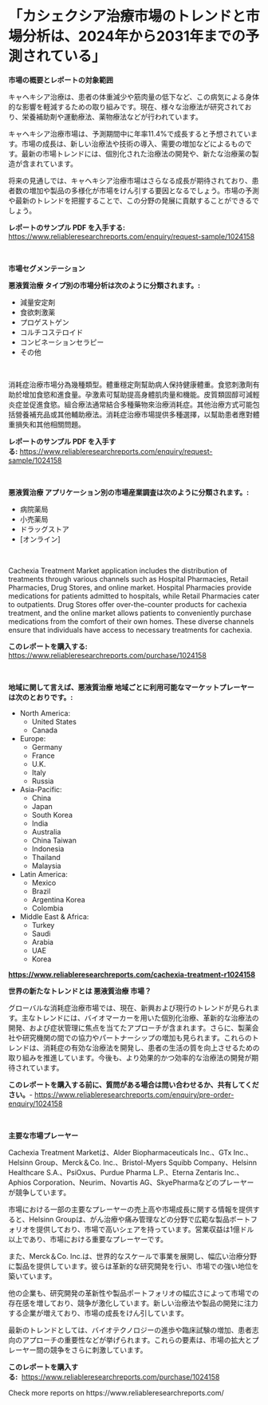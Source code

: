 <p><h1>「カシェクシア治療市場のトレンドと市場分析は、2024年から2031年までの予測されている」</h1></p><p><strong>市場の概要とレポートの対象範囲</strong></p>
<p><p>キャヘキシア治療は、患者の体重減少や筋肉量の低下など、この病気による身体的な影響を軽減するための取り組みです。現在、様々な治療法が研究されており、栄養補助剤や運動療法、薬物療法などが行われています。</p><p>キャヘキシア治療市場は、予測期間中に年率11.4%で成長すると予想されています。市場の成長は、新しい治療法や技術の導入、需要の増加などによるものです。最新の市場トレンドには、個別化された治療法の開発や、新たな治療薬の製造が含まれています。</p><p>将来の見通しでは、キャヘキシア治療市場はさらなる成長が期待されており、患者数の増加や製品の多様化が市場をけん引する要因となるでしょう。市場の予測や最新のトレンドを把握することで、この分野の発展に貢献することができるでしょう。</p></p>
<p><strong>レポートのサンプル PDF を入手する:</strong> <a href="https://www.reliableresearchreports.com/enquiry/request-sample/1024158">https://www.reliableresearchreports.com/enquiry/request-sample/1024158</a></p>
<p>&nbsp;</p>
<p><strong>市場セグメンテーション</strong></p>
<p><strong>悪液質治療 タイプ別の市場分析は次のように分類されます。:</strong></p>
<p><ul><li>減量安定剤</li><li>食欲刺激薬</li><li>プロゲストゲン</li><li>コルチコステロイド</li><li>コンビネーションセラピー</li><li>その他</li></ul></p>
<p>&nbsp;</p>
<p><p>消耗症治療市場分為幾種類型。體重穩定劑幫助病人保持健康體重。食慾刺激劑有助於增加食慾和進食量。孕激素可幫助提高身體肌肉量和機能。皮質類固醇可減輕炎症並促進食慾。組合療法通常結合多種藥物來治療消耗症。其他治療方式可能包括營養補充品或其他輔助療法。消耗症治療市場提供多種選擇，以幫助患者應對體重損失和其他相關問題。</p></p>
<p><strong>レポートのサンプル PDF を入手する:</strong>&nbsp;<a href="https://www.reliableresearchreports.com/enquiry/request-sample/1024158">https://www.reliableresearchreports.com/enquiry/request-sample/1024158</a></p>
<p>&nbsp;</p>
<p><strong> 悪液質治療 アプリケーション別の市場産業調査は次のように分類されます。:</strong></p>
<p><ul><li>病院薬局</li><li>小売薬局</li><li>ドラッグストア</li><li>[オンライン]</li></ul></p>
<p>&nbsp;</p>
<p><p>Cachexia Treatment Market application includes the distribution of treatments through various channels such as Hospital Pharmacies, Retail Pharmacies, Drug Stores, and online market. Hospital Pharmacies provide medications for patients admitted to hospitals, while Retail Pharmacies cater to outpatients. Drug Stores offer over-the-counter products for cachexia treatment, and the online market allows patients to conveniently purchase medications from the comfort of their own homes. These diverse channels ensure that individuals have access to necessary treatments for cachexia.</p></p>
<p><strong>このレポートを購入する:</strong>&nbsp; <a href="https://www.reliableresearchreports.com/purchase/1024158">https://www.reliableresearchreports.com/purchase/1024158</a></p>
<p>&nbsp;</p>
<p><strong>地域に関して言えば、悪液質治療 地域ごとに利用可能なマーケットプレーヤーは次のとおりです。:</strong></p>
<p><ul>
    <li>
        North America:
        <ul>
            <li>United States</li>
            <li>Canada</li>
        </ul>
    </li>
    <li>
        Europe:
        <ul>
            <li>Germany</li>
            <li>France</li>
            <li>U.K.</li>
            <li>Italy</li>
            <li>Russia</li>
        </ul>
    </li>
    <li>
        Asia-Pacific:
        <ul>
            <li>China</li>
            <li>Japan</li>
            <li>South Korea</li>
            <li>India</li>
            <li>Australia</li>
            <li>China Taiwan</li>
            <li>Indonesia</li>
            <li>Thailand</li>
            <li>Malaysia</li>
        </ul>
    </li>
    <li>
        Latin America:
        <ul>
            <li>Mexico</li>
            <li>Brazil</li>
            <li>Argentina Korea</li>
            <li>Colombia</li>
        </ul>
    </li>
    <li>
        Middle East & Africa:
        <ul>
            <li>Turkey</li>
            <li>Saudi</li>
            <li>Arabia</li>
            <li>UAE</li>
            <li>Korea</li>
        </ul>
    </li>
    </ul></p>
<p><strong><a href="https://www.reliableresearchreports.com/cachexia-treatment-r1024158">https://www.reliableresearchreports.com/cachexia-treatment-r1024158</a></strong>&nbsp;</p>
<p><strong>世界の新たなトレンドとは 悪液質治療 市場？</strong></p>
<p><p>グローバルな消耗症治療市場では、現在、新興および現行のトレンドが見られます。主なトレンドには、バイオマーカーを用いた個別化治療、革新的な治療法の開発、および症状管理に焦点を当てたアプローチが含まれます。さらに、製薬会社や研究機関の間での協力やパートナーシップの増加も見られます。これらのトレンドは、消耗症の有効な治療法を開発し、患者の生活の質を向上させるための取り組みを推進しています。今後も、より効果的かつ効率的な治療法の開発が期待されています。</p></p>
<p><strong>このレポートを購入する前に、質問がある場合は問い合わせるか、共有してください。</strong>- <a href="https://www.reliableresearchreports.com/enquiry/pre-order-enquiry/1024158">https://www.reliableresearchreports.com/enquiry/pre-order-enquiry/1024158</a></p>
<p>&nbsp;</p>
<p><strong>主要な市場プレーヤー</strong></p>
<p><p>Cachexia Treatment Marketは、Alder Biopharmaceuticals Inc.、GTx Inc.、Helsinn Group、Merck＆Co. Inc.、Bristol-Myers Squibb Company、Helsinn Healthcare S.A.、PsiOxus、Purdue Pharma L.P.、Eterna Zentaris Inc.、Aphios Corporation、Neurim、Novartis AG、SkyePharmaなどのプレーヤーが競争しています。</p><p>市場における一部の主要なプレーヤーの売上高や市場成長に関する情報を提供すると、Helsinn Groupは、がん治療や痛み管理などの分野で広範な製品ポートフォリオを提供しており、市場で高いシェアを持っています。営業収益は1億ドル以上であり、市場における重要なプレーヤーです。</p><p>また、Merck＆Co. Inc.は、世界的なスケールで事業を展開し、幅広い治療分野に製品を提供しています。彼らは革新的な研究開発を行い、市場での強い地位を築いています。</p><p>他の企業も、研究開発の革新性や製品ポートフォリオの幅広さによって市場での存在感を増しており、競争が激化しています。新しい治療法や製品の開発に注力する企業が増えており、市場の成長をけん引しています。</p><p>最新のトレンドとしては、バイオテクノロジーの進歩や臨床試験の増加、患者志向のアプローチの重要性などが挙げられます。これらの要素は、市場の拡大とプレーヤー間の競争をさらに刺激しています。</p></p>
<p><strong>このレポートを購入する:</strong>&nbsp;&nbsp;<a href="https://www.reliableresearchreports.com/purchase/1024158">https://www.reliableresearchreports.com/purchase/1024158</a></p>
<p>Check more reports on https://www.reliableresearchreports.com/</p>